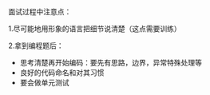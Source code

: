 面试过程中注意点：

1.尽可能地用形象的语言把细节说清楚（这点需要训练）

2.拿到编程题后：
- 思考清楚再开始编码：要先有思路，边界，异常特殊处理等
- 良好的代码命名和对其习惯
- 要会做单元测试

